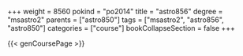 +++
weight = 8560
pokind = "po2014"
title = "astro856"
degree = "msastro2"
parents = ["astro850"]
tags = ["msastro2", "astro856", "astro850"]
categories = ["course"]
bookCollapseSection = false
+++

{{< genCoursePage >}}
